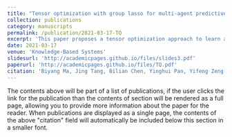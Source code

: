 ```yaml
---
title: "Tensor optimization with group lasso for multi-agent predictive state representation"
collection: publications
category: manuscripts
permalink: /publication/2021-03-17-TQ
excerpt: 'This paper proposes a tensor optimization approach to learn a multi-agent PSR model, addressing the challenges of limited samples and increasing number of agents, and demonstrating promising performance across multiple problem domains.'
date: 2021-03-17
venue: 'Knowledge-Based Systems'
slidesurl: 'http://academicpages.github.io/files/slides3.pdf'
paperurl: 'http://academicpages.github.io/files/TQ.pdf'
citation: 'Biyang Ma, Jing Tang, Bilian Chen, Yinghui Pan, Yifeng Zeng (2021). &quot; Tensor optimization with group lasso for multi-agent predictive state representation.&quot; <i> Knowledge-Based Systems, 2021,211(7), 106893., 2021</i>. 1(3).'
---
```

The contents above will be part of a list of publications, if the user clicks the link for the publication than the contents of section will be rendered as a full page, allowing you to provide more information about the paper for the reader. When publications are displayed as a single page, the contents of the above "citation" field will automatically be included below this section in a smaller font.
